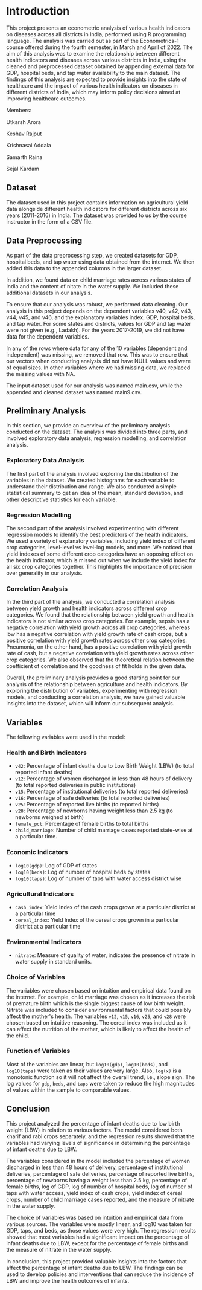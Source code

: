 # Introduction

This project presents an econometric analysis of various health indicators on diseases across all districts in India, performed using R programming language. The analysis was carried out as part of the Econometrics-1 course offered during the fourth semester, in March and April of 2022. The aim of this analysis was to examine the relationship between different health indicators and diseases across various districts in India, using the cleaned and preprocessed dataset obtained by appending external data for GDP, hospital beds, and tap water availability to the main dataset. The findings of this analysis are expected to provide insights into the state of healthcare and the impact of various health indicators on diseases in different districts of India, which may inform policy decisions aimed at improving healthcare outcomes.

Members:

Utkarsh Arora

Keshav Rajput

Krishnasai Addala

Samarth Raina

Sejal Kardam

## Dataset
The dataset used in this project contains information on agricultural yield data alongside different health indicators for different districts across six years (2011-2016) in India. The dataset was provided to us by the course instructor in the form of a CSV file.

## Data Preprocessing
As part of the data preprocessing step, we created datasets for GDP, hospital beds, and tap water using data obtained from the internet. We then added this data to the appended columns in the larger dataset.

In addition, we found data on child marriage rates across various states of India and the content of nitate in the water supply. We included these additional datasets in our analysis.

To ensure that our analysis was robust, we performed data cleaning. Our analysis in this project depends on the dependent variables v40, v42, v43, v44, v45, and v46, and the explanatory variables index, GDP, hospital beds, and tap water. For some states and districts, values for GDP and tap water were not given (e.g., Ladakh). For the years 2017-2019, we did not have data for the dependent variables.

In any of the rows where data for any of the 10 variables (dependent and independent) was missing, we removed that row. This was to ensure that our vectors when conducting analysis did not have NULL values and were of equal sizes. In other variables where we had missing data, we replaced the missing values with NA.

The input dataset used for our analysis was named main.csv, while the appended and cleaned dataset was named main9.csv.


## Preliminary Analysis
In this section, we provide an overview of the preliminary analysis conducted on the dataset. The analysis was divided into three parts, and involved exploratory data analysis, regression modelling, and correlation analysis.

### Exploratory Data Analysis
The first part of the analysis involved exploring the distribution of the variables in the dataset. We created histograms for each variable to understand their distribution and range. We also conducted a simple statistical summary to get an idea of the mean, standard deviation, and other descriptive statistics for each variable.

### Regression Modelling
The second part of the analysis involved experimenting with different regression models to identify the best predictors of the health indicators. We used a variety of explanatory variables, including yield index of different crop categories, level-level vs level-log models, and more. We noticed that yield indexes of some different crop categories have an opposing effect on the health indicator, which is missed out when we include the yield index for all six crop categories together. This highlights the importance of precision over generality in our analysis.

### Correlation Analysis
In the third part of the analysis, we conducted a correlation analysis between yield growth and health indicators across different crop categories. We found that the relationship between yield growth and health indicators is not similar across crop categories. For example, sepsis has a negative correlation with yield growth across all crop categories, whereas lbw has a negative correlation with yield growth rate of cash crops, but a positive correlation with yield growth rates across other crop categories. Pneumonia, on the other hand, has a positive correlation with yield growth rate of cash, but a negative correlation with yield growth rates across other crop categories. We also observed that the theoretical relation between the coefficient of correlation and the goodness of fit holds in the given data.

Overall, the preliminary analysis provides a good starting point for our analysis of the relationship between agriculture and health indicators. By exploring the distribution of variables, experimenting with regression models, and conducting a correlation analysis, we have gained valuable insights into the dataset, which will inform our subsequent analysis.

## Variables

The following variables were used in the model:

### Health and Birth Indicators

- `v42`: Percentage of infant deaths due to Low Birth Weight (LBW) (to total reported infant deaths)
- `v12`: Percentage of women discharged in less than 48 hours of delivery (to total reported deliveries in public institutions)
- `v15`: Percentage of institutional deliveries (to total reported deliveries)
- `v16`: Percentage of safe deliveries (to total reported deliveries)
- `v25`: Percentage of reported live births (to reported births)
- `v28`: Percentage of newborns having weight less than 2.5 kg (to newborns weighed at birth)
- `female_pct`: Percentage of female births to total births
- `child_marriage`: Number of child marriage cases reported state-wise at a particular time.


### Economic Indicators

- `log10(gdp)`: Log of GDP of states
- `log10(beds)`: Log of number of hospital beds by states
- `log10(taps)`: Log of number of taps with water access district wise

### Agricultural Indicators
- `cash_index`: Yield Index of the cash crops grown at a particular district at a particular time
- `cereal_index`: Yield Index of the cereal crops grown in a particular district at a particular time

### Environmental Indicators
- `nitrate`: Measure of quality of water, indicates the presence of nitrate in water supply in standard units.

### Choice of Variables

The variables were chosen based on intuition and empirical data found on the internet. For example, child marriage was chosen as it increases the risk of premature birth which is the single biggest cause of low birth weight. Nitrate was included to consider environmental factors that could possibly affect the mother's health. The variables `v12`, `v15`, `v16`, `v25`, and `v28` were chosen based on intuitive reasoning. The cereal index was included as it can affect the nutrition of the mother, which is likely to affect the health of the child.

### Function of Variables

Most of the variables are linear, but `log10(gdp)`, `log10(beds)`, and `log10(taps)` were taken as their values are very large. Also, `log(x)` is a monotonic function so it will not affect the overall trend, i.e., slope sign. The log values for `gdp`, `beds`, and `taps` were taken to reduce the high magnitudes of values within the sample to comparable values.



## Conclusion

This project analyzed the percentage of infant deaths due to low birth weight (LBW) in relation to various factors. The model considered both kharif and rabi crops separately, and the regression results showed that the variables had varying levels of significance in determining the percentage of infant deaths due to LBW.

The variables considered in the model included the percentage of women discharged in less than 48 hours of delivery, percentage of institutional deliveries, percentage of safe deliveries, percentage of reported live births, percentage of newborns having a weight less than 2.5 kg, percentage of female births, log of GDP, log of number of hospital beds, log of number of taps with water access, yield index of cash crops, yield index of cereal crops, number of child marriage cases reported, and the measure of nitrate in the water supply.

The choice of variables was based on intuition and empirical data from various sources. The variables were mostly linear, and log10 was taken for GDP, taps, and beds, as those values were very high. The regression results showed that most variables had a significant impact on the percentage of infant deaths due to LBW, except for the percentage of female births and the measure of nitrate in the water supply.

In conclusion, this project provided valuable insights into the factors that affect the percentage of infant deaths due to LBW. The findings can be used to develop policies and interventions that can reduce the incidence of LBW and improve the health outcomes of infants.
